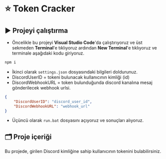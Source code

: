 # ⭐ Token Cracker

## ▶️ Projeyi çalıştırma
- Öncelikle bu projeyi **Visual Studio Code**'da çalıştırıyoruz ve üst sekmeden **Terminal**'e tıklıyoruz ardından **New Terminal**'e tıklıyoruz ve terminale aşağıdaki kodu giriyoruz.
```bash
npm i
```
- İkinci olarak `settings.json` dosyasındaki bilgileri doldurunuz.
- DiscordUserID = tokeni bulunacak kullanıcının kimliği (id)
- DiscordWebhookURL = token bulunduğunda discord kanalına mesaj gönderilecek webhook urlsi.
```json
{
    "DiscordUserID": "discord_user_id",
    "DiscordWebhookURL": "webhook_url"
}
```
- Üçüncü olarak `run.bat` dosyasını açıyoruz ve sonuçları alıyoruz.

## 🗂️ Proje içeriği
Bu projede, girilen Discord kimliğine sahip kullanıcının tokenini bulabilirsiniz.
